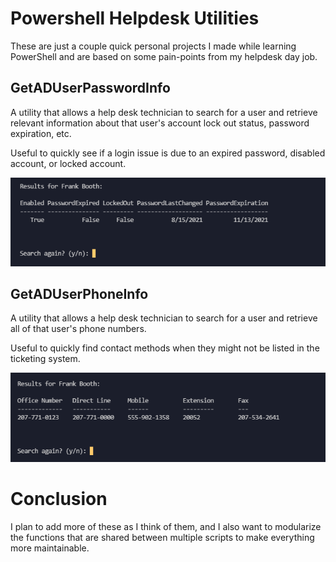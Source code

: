 # Powershell Helpdesk Utilities
These are just a couple quick personal projects I made while learning PowerShell and are based on some pain-points from my helpdesk day job. 

## GetADUserPasswordInfo
A utility that allows a help desk technician to search for a user and retrieve relevant information about that user's account lock out status, password expiration, etc. 

Useful to quickly see if a login issue is due to an expired password, disabled account, or locked account. 

<img src="/passwordInfoScreenshot.png" alt="A screenshot of the results from running the script">


## GetADUserPhoneInfo
A utility that allows a help desk technician to search for a user and retrieve all of that user's phone numbers.  

Useful to quickly find contact methods when they might not be listed in the ticketing system. 

<img src="/phoneInfoScreenshot.png" alt="A screenshot of the results from running the script">

# Conclusion
I plan to add more of these as I think of them, and I also want to modularize the functions that are shared between multiple scripts to make everything more maintainable. 